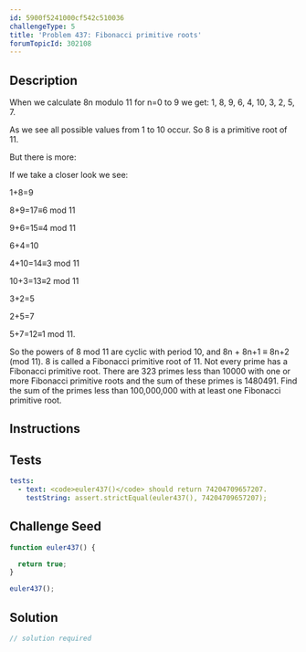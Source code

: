 ```yaml
---
id: 5900f5241000cf542c510036
challengeType: 5
title: 'Problem 437: Fibonacci primitive roots'
forumTopicId: 302108
---
```


## Description

<section id='description'>

When we calculate 8n modulo 11 for n=0 to 9 we get: 1, 8, 9, 6, 4, 10, 3, 2, 5, 7.

As we see all possible values from 1 to 10 occur. So 8 is a primitive root of 11.

But there is more:

If we take a closer look we see:

1+8=9

8+9=17≡6 mod 11

9+6=15≡4 mod 11

6+4=10

4+10=14≡3 mod 11

10+3=13≡2 mod 11

3+2=5

2+5=7

5+7=12≡1 mod 11.

So the powers of 8 mod 11 are cyclic with period 10, and 8n + 8n+1 ≡ 8n+2 (mod 11). 8 is called a Fibonacci primitive root of 11. Not every prime has a Fibonacci primitive root. There are 323 primes less than 10000 with one or more Fibonacci primitive roots and the sum of these primes is 1480491. Find the sum of the primes less than 100,000,000 with at least one Fibonacci primitive root.

</section>

## Instructions

<section id='instructions'>

</section>

## Tests

<section id='tests'>

```yml
tests:
  - text: <code>euler437()</code> should return 74204709657207.
    testString: assert.strictEqual(euler437(), 74204709657207);

```

</section>

## Challenge Seed

<section id='challengeSeed'>

<div id='js-seed'>

```js
function euler437() {

  return true;
}

euler437();
```

</div>

</section>

## Solution

<section id='solution'>

```js
// solution required
```

</section>
